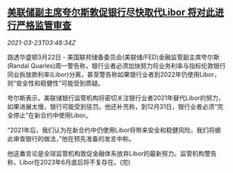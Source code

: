 <!--1616472062000-->
[美联储副主席夸尔斯敦促银行尽快取代Libor 将对此进行严格监管审查](https://cn.reuters.com/article/usa-fed-quarles-0322-mon-idCNKBS2BF0A9)
------

<div><i>2021-03-23T03:48:34Z</i></div><p>路透华盛顿3月22日 - 美国联邦储备委员会(美联储/FED)金融监管副主席夸尔斯(Randal Quarles)周一警告称，银行业者必须加快努力将业务利率与指标伦敦银行同业拆放款利率(Libor)分离，甚至警告称如果银行业者到2022年仍使用Libor，则“安全性和稳健性”可能受到质疑。</p><p>夸尔斯表示，美联储银行监管机构将密切关注银行业者2021年替代Libor的努力，如果进展太慢，银行可能受到惩罚。他还补充称，到12月31日，银行业者必须“完全停止”在新合约中使用Libor。</p><p>“2021年后，我们认为在新合约中仍使用Libor将带来安全和稳健风险，我们将据此审查银行的做法，”他在预先准备的发言中称。</p><p>他这番言论是全球监管机构敦促金融体系放弃Libor的最新努力。监管机构警告称，Libor在2023年6月底后将不复存在。(完)</p>
